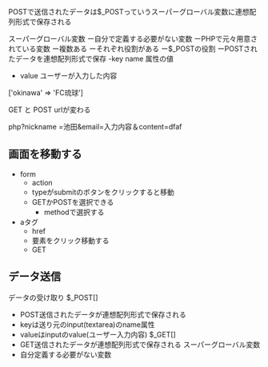 POSTで送信されたデータは$_POSTっていうスーパーグローバル変数に連想配列形式で保存される


スーパーグローバル変数
ー自分で定義する必要がない変数
ーPHPで元々用意されている変数
ー複数ある
ーそれぞれ役割がある
ー$_POSTの役割
ーPOSTされたデータを連想配列形式で保存
 -key name 属性の値
 - value ユーザーが入力した内容

 ['okinawa' => 'FC琉球']


 GET と POST
 urlが変わる

 php?nickname =池田&email=入力内容＆content=dfaf




## 画面を移動する
- form
  - action
  - typeがsubmitのボタンをクリックすると移動
  - GETかPOSTを選択できる
    - methodで選択する
- aタグ
  - href
  - 要素をクリック移動する
  - GET
## データ送信
データの受け取り
$_POST[]
  - POST送信されたデータが連想配列形式で保存される
  - keyは送り元のinput(textarea)のname属性
  - valueはinputのvalue(ユーザー入力内容)
$_GET[]
  - GET送信されたデータが連想配列形式で保存される
スーパーグローバル変数
- 自分定義する必要がない変数